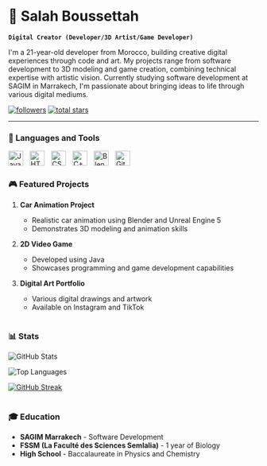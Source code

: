 # 🎨 Salah Boussettah

**`Digital Creator (Developer/3D Artist/Game Developer)`**

I'm a 21-year-old developer from Morocco, building creative digital experiences through code and art. My projects range from software development to 3D modeling and game creation, combining technical expertise with artistic vision. Currently studying software development at SAGIM in Marrakech, I'm passionate about bringing ideas to life through various digital mediums.

   <p align="left">
      <a href="https://github.com/SalahBoussettah?tab=followers">
         <img alt="followers" title="Follow me on Github" src="https://custom-icon-badges.demolab.com/github/followers/SalahBoussettah?color=236ad3&labelColor=1155ba&style=for-the-badge&logo=person-add&label=Follow&logoColor=white"/></a>
      <a href="https://github.com/SalahBoussettah?tab=repositories&sort=stargazers">
         <img alt="total stars" title="Total stars on GitHub" src="https://custom-icon-badges.demolab.com/github/stars/SalahBoussettah?color=55960c&style=for-the-badge&labelColor=488207&logo=star"/></a>
   </p>

---

### 🧰 Languages and Tools

<img align="left" alt="Java" width="30px" style="padding-right:10px;" src="https://cdn.jsdelivr.net/gh/devicons/devicon/icons/java/java-original.svg"/>
<img align="left" alt="HTML" width="30px" style="padding-right:10px;" src="https://cdn.jsdelivr.net/gh/devicons/devicon/icons/html5/html5-plain.svg" />
<img align="left" alt="CSS" width="30px" style="padding-right:10px;" src="https://cdn.jsdelivr.net/gh/devicons/devicon/icons/css3/css3-plain.svg" />
<img align="left" alt="C++" width="30px" style="padding-right:10px;" src="https://cdn.jsdelivr.net/gh/devicons/devicon/icons/cplusplus/cplusplus-line.svg" />
<img align="left" alt="Blender" width="30px" style="padding-right:10px;" src="https://cdn.jsdelivr.net/gh/devicons/devicon/icons/blender/blender-original.svg" />
<img align="left" alt="GitHub" width="30px" style="padding-right:10px;" src="https://cdn.jsdelivr.net/gh/devicons/devicon/icons/github/github-original.svg" />
<br />

#

### 🎮 Featured Projects

1. **Car Animation Project**
   - Realistic car animation using Blender and Unreal Engine 5
   - Demonstrates 3D modeling and animation skills

2. **2D Video Game**
   - Developed using Java
   - Showcases programming and game development capabilities

3. **Digital Art Portfolio**
   - Various digital drawings and artwork
   - Available on Instagram and TikTok

#

### 📊 Stats

![GitHub Stats](https://github-readme-stats.vercel.app/api?username=SalahBoussettah&show_icons=true&theme=gruvbox)

![Top Languages](https://github-readme-stats.vercel.app/api/top-langs/?username=SalahBoussettah&layout=compact&theme=gruvbox)

[![GitHub Streak](https://github-readme-streak-stats.herokuapp.com/?user=SalahBoussettah&theme=gruvbox)](https://git.io/streak-stats)

#

### 🎓 Education

- **SAGIM Marrakech** - Software Development
- **FSSM (La Faculté des Sciences Semlalia)** - 1 year of Biology
- **High School** - Baccalaureate in Physics and Chemistry

[website]: https://salahboussettah.github.io
[portfolio]: https://salahboussettah.online
